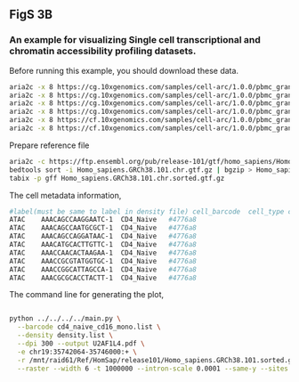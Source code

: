 ## FigS 3B

### An example for visualizing Single cell transcriptional and chromatin accessibility profiling datasets.

Before running this example, you should download these data.

```bash
aria2c -x 8 https://cg.10xgenomics.com/samples/cell-arc/1.0.0/pbmc_granulocyte_sorted_10k/pbmc_granulocyte_sorted_10k_gex_possorted_bam.bam
aria2c -x 8 https://cg.10xgenomics.com/samples/cell-arc/1.0.0/pbmc_granulocyte_sorted_10k/pbmc_granulocyte_sorted_10k_gex_possorted_bam.bam.bai
aria2c -x 8 https://cg.10xgenomics.com/samples/cell-arc/1.0.0/pbmc_granulocyte_sorted_10k/pbmc_granulocyte_sorted_10k_atac_possorted_bam.bam
aria2c -x 8 https://cg.10xgenomics.com/samples/cell-arc/1.0.0/pbmc_granulocyte_sorted_10k/pbmc_granulocyte_sorted_10k_atac_possorted_bam.bam.bai
aria2c -x 8 https://cf.10xgenomics.com/samples/cell-arc/1.0.0/pbmc_granulocyte_sorted_10k/pbmc_granulocyte_sorted_10k_atac_cut_sites.bigwig
aria2c -x 8 https://cf.10xgenomics.com/samples/cell-arc/1.0.0/pbmc_granulocyte_sorted_10k/pbmc_granulocyte_sorted_10k_atac_peaks.bed

```

Prepare reference file

```bash
aria2c -c https://ftp.ensembl.org/pub/release-101/gtf/homo_sapiens/Homo_sapiens.GRCh38.101.chr.gtf.gz
bedtools sort -i Homo_sapiens.GRCh38.101.chr.gtf.gz | bgzip > Homo_sapiens.GRCh38.101.chr.sorted.gtf.gz
tabix -p gff Homo_sapiens.GRCh38.101.chr.sorted.gtf.gz
```

The cell metadata information,

```bash
#label(must be same to label in density file) cell_barcode  cell_type color_of_cell
ATAC	AAACAGCCAAGGAATC-1	CD4_Naive	#4776a8
ATAC	AAACAGCCAATGCGCT-1	CD4_Naive	#4776a8
ATAC	AAACAGCCAGGATAAC-1	CD4_Naive	#4776a8
ATAC	AAACATGCACTTGTTC-1	CD4_Naive	#4776a8
ATAC	AAACCAACACTAAGAA-1	CD4_Naive	#4776a8
ATAC	AAACCGCGTATGGTGC-1	CD4_Naive	#4776a8
ATAC	AAACCGGCATTAGCCA-1	CD4_Naive	#4776a8
ATAC	AAACGCGCACCTACTT-1	CD4_Naive	#4776a8
```


The command line for generating the plot,

```bash

python ../../../../main.py \
  --barcode cd4_naive_cd16_mono.list \
  --density density.list \
  --dpi 300 --output U2AF1L4.pdf \
  -e chr19:35742064-35746000:+ \
  -r /mnt/raid61/Ref/HomSap/release101/Homo_sapiens.GRCh38.101.sorted.gtf.gz \
  --raster --width 6 -t 1000000 --intron-scale 0.0001 --same-y --sites 35742529,35743011


```
